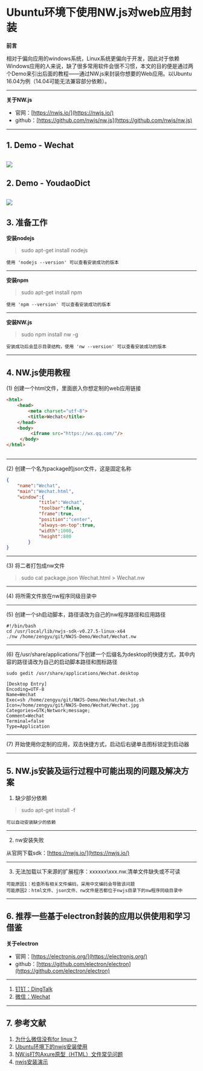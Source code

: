 # Ubuntu环境下使用NW.js对web应用封装

**前言**

相对于偏向应用的windows系统，Linux系统更偏向于开发，因此对于依赖Windows应用的人来说，缺了很多常用软件会很不习惯，本文的目的便是通过两个Demo来引出后面的教程——通过NW.js来封装你想要的Web应用。以Ubuntu 16.04为例（14.04可能无法兼容部分依赖）。

----
**关于NW.js**

- 官网：[https://nwjs.io/](https://nwjs.io/)
- github：[https://github.com/nwjs/nw.js](https://github.com/nwjs/nw.js)
----
## 1. Demo - Wechat
![](https://github.com/frogfans/NWJS-Demo/blob/master/image/wechat.png)
----
## 2. Demo - YoudaoDict
![](https://github.com/frogfans/NWJS-Demo/blob/master/image/youdaodict.png)
----
## 3. 准备工作
**安装nodejs**
> sudo apt-get install nodejs

	使用 'nodejs --version' 可以查看安装成功的版本

** **
**安装npm**
> sudo apt-get install npm

	使用 'npm --version' 可以查看安装成功的版本

** **
**安装NW.js**
> sudo npm install nw -g

	安装成功后会显示目录结构，使用 'nw --version' 可以查看安装成功的版本
	
----
## 4. NW.js使用教程
(1) 创建一个html文件，里面嵌入你想定制的web应用链接
````html
<html>
 	<head>
  		<meta charset="utf-8">
  		<title>Wechat</title>
 	</head>
 	<body>
 		 <iframe src="https://wx.qq.com/"/>
	 </body>
</html>
	
````
** **
(2) 创建一个名为package的json文件，这是固定名称
````json
{
	"name":"Wechat",
	"main":"Wechat.html",
	"window":{
			"title":"Wechat",
			"toolbar":false,
			"frame":true,
			"position":"center",
			"always-on-top":true,
			"width":1000,
			"height":800
		}
}
````
** **
(3) 将二者打包成nw文件
> sudo cat package.json Wechat.html > Wechat.nw
** **
(4) 将所需文件放在nw程序同级目录中
** **
(5) 创建一个sh启动脚本，路径请改为自己的nw程序路径和应用路径
````shell
#!/bin/bash
cd /usr/local/lib/nwjs-sdk-v0.27.5-linux-x64
./nw /home/zengyu/git/NWJS-Demo/Wechat/Wechat.nw
````
** **
(6) 在/usr/share/applications/下创建一个后缀名为desktop的快捷方式，其中内容的路径请改为自己的启动脚本路径和图标路径
```shell
sudo gedit /usr/share/applications/Wechat.desktop
```

````
[Desktop Entry]
Encoding=UTF-8
Name=Wechat
Exec=sh /home/zengyu/git/NWJS-Demo/Wechat/Wechat.sh
Icon=/home/zengyu/git/NWJS-Demo/Wechat/Wechat.jpg
Categories=GTK;Network;message;
Comment=Wechat
Terminal=false
Type=Application
````
** **
(7) 开始使用你定制的应用，双击快捷方式，启动后右键单击图标锁定到启动器

----
## 5. NW.js安装及运行过程中可能出现的问题及解决方案
1. 缺少部分依赖
>  sudo apt-get install -f
	
	可以自动安装缺少的依赖

** **
2. nw安装失败

从官网下载sdk：[https://nwjs.io/](https://nwjs.io/)

 ** **
3. 无法加载以下来源的扩展程序：xxxxxx\xxx.nw.清单文件缺失或不可读
````
可能原因1：检查所有相关文件编码，采用中文编码会导致该问题
可能原因2：html文件、json文件、nw文件是否都位于nwjs目录下的nw程序同级目录中
````
----
## 6. 推荐一些基于electron封装的应用以供使用和学习借鉴
**关于electron**

- 官网：[https://electronjs.org/](https://electronjs.org/)
- github：[https://github.com/electron/electron](https://github.com/electron/electron)
** **
1. [钉钉：DingTalk](https://github.com/nashaofu/dingtalk)
2. [微信：Wechat](https://github.com/geeeeeeeeek/electronic-wechat)
----
## 7. 参考文献
1. [为什么微信没有for linux？](https://www.zhihu.com/question/39977685)
2. [Ubuntu环境下的nwjs安装使用 ](http://blog.csdn.net/running_meng/article/details/78180930)
3. [NW.js打包Axure原型（HTML）文件常见问题](http://www.raedme.cn/tutorial/333.html)
4. [nwjs安装演示](https://www.npmjs.com/package/nwjs)
